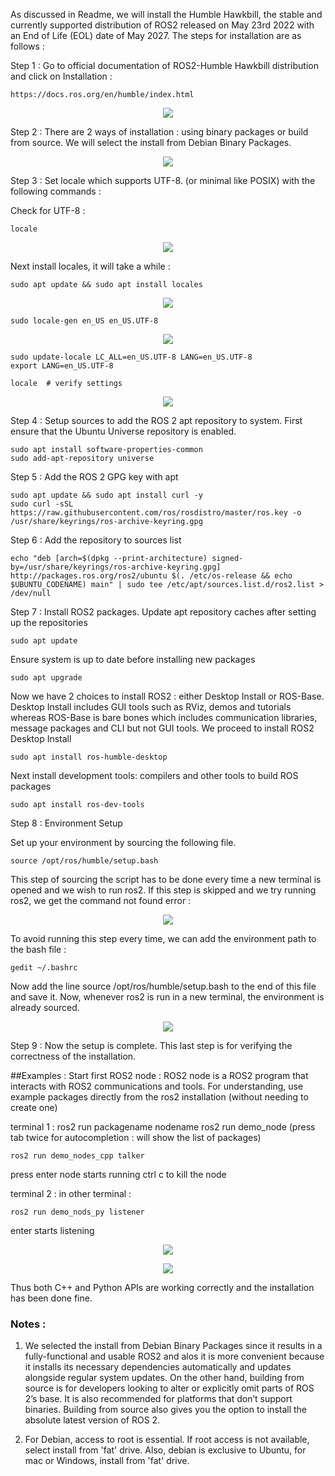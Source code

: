 As discussed in Readme, we will install the Humble Hawkbill, the stable and currently supported distribution of ROS2 released on May 23rd 2022 with an End of Life (EOL) date of May 2027. The steps for installation are as follows : 

Step 1 : Go to official documentation of ROS2-Humble Hawkbill distribution and click on Installation :  
```
https://docs.ros.org/en/humble/index.html
```
<p align="center">
  <img src="Images/ros2-install.png" />
</p>

Step 2 : There are 2 ways of installation : using binary packages or build from source. We will select the install from Debian Binary Packages. 
<p align="center">
  <img src="Images/debian.png" />
</p>

Step 3 : Set locale which supports UTF-8. (or minimal like POSIX) with the following commands : 

Check for UTF-8 :
```
locale
```

<p align="center">
  <img src="Images/locale.png" />
</p>
Next install locales, it will take a while :

```
sudo apt update && sudo apt install locales
```

<p align="center">
  <img src="Images/install-locales.png" />
</p>

```
sudo locale-gen en_US en_US.UTF-8
```

<p align="center">
  <img src="Images/install-locales2.png" />
</p>

```
sudo update-locale LC_ALL=en_US.UTF-8 LANG=en_US.UTF-8
export LANG=en_US.UTF-8

locale  # verify settings
```

<p align="center">
  <img src="Images/verify-locale.png" />
</p>

Step 4 : Setup sources to add the ROS 2 apt repository to system. 
First ensure that the Ubuntu Universe repository is enabled.

```
sudo apt install software-properties-common
sudo add-apt-repository universe
```

Step 5 : Add the ROS 2 GPG key with apt

```
sudo apt update && sudo apt install curl -y
sudo curl -sSL https://raw.githubusercontent.com/ros/rosdistro/master/ros.key -o /usr/share/keyrings/ros-archive-keyring.gpg
```

Step 6 : Add the repository to sources list

```
echo "deb [arch=$(dpkg --print-architecture) signed-by=/usr/share/keyrings/ros-archive-keyring.gpg] http://packages.ros.org/ros2/ubuntu $(. /etc/os-release && echo $UBUNTU_CODENAME) main" | sudo tee /etc/apt/sources.list.d/ros2.list > /dev/null
```

Step 7 : Install ROS2 packages. 
Update apt repository caches after setting up the repositories

```
sudo apt update
```

Ensure system is up to date before installing new packages

```
sudo apt upgrade
```

Now we have 2 choices to install ROS2 : either Desktop Install or ROS-Base. Desktop Install includes GUI tools such as RViz, demos and tutorials whereas ROS-Base is bare bones which includes communication libraries, message packages and CLI but not GUI tools. 
We proceed to install ROS2 Desktop Install 

```
sudo apt install ros-humble-desktop
```

Next install development tools: compilers and other tools to build ROS packages

```
sudo apt install ros-dev-tools
```

Step 8 : Environment Setup 

Set up your environment by sourcing the following file.

```
source /opt/ros/humble/setup.bash
```

This step of sourcing the script has to be done every time a new terminal is opened and we wish to run ros2. If this step is skipped and we try running ros2, we get the command not found error :

<p align="center">
  <img src="Images/commandnotfound.png" />
</p>

To avoid running this step every time, we can add the environment path to the bash file :

```
gedit ~/.bashrc
```
Now add the line source /opt/ros/humble/setup.bash to the end of this file and save it. Now, whenever ros2 is run in a new terminal, the environment is already sourced.

<p align="center">
  <img src="Images/commandfound.png" />
</p>

Step 9 : Now the setup is complete. This last step is for verifying the correctness of the installation. 

##Examples : 
Start first ROS2 node :
ROS2 node is a ROS2 program that interacts with ROS2 communications and tools. For understanding, use example packages directly from the ros2 installation (without needing to create one)

terminal 1 : 
ros2 run packagename nodename
ros2 run demo_node (press tab twice for autocompletion : will show the list of packages) 

```
ros2 run demo_nodes_cpp talker
```

press enter
node starts running
ctrl c to kill the node

terminal 2 :
in other terminal : 

```
ros2 run demo_nods_py listener
```
enter
starts listening

<p align="center">
  <img src="Images/talker.png" />
</p>

<p align="center">
  <img src="Images/listener.png" />
</p>

Thus both C++ and Python APIs are working correctly and the installation has been done fine. 











### Notes :
1. We selected the install from Debian Binary Packages since it results in a fully-functional and usable ROS2 and alos it is more convenient because it installs its necessary dependencies automatically and updates alongside regular system updates. On the other hand, building from source is for developers looking to alter or explicitly omit parts of ROS 2’s base. It is also recommended for platforms that don’t support binaries. Building from source also gives you the option to install the absolute latest version of ROS 2.

2. For Debian, access to root is essential. If root access is not available, select install from 'fat' drive. Also, debian is exclusive to Ubuntu, for mac or Windows, install from 'fat' drive.



